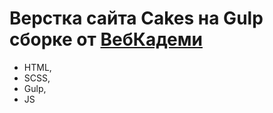 # Верстка сайта Cakes на Gulp сборке от [ВебКадеми](https://webcademy.ru)

- HTML,
- SCSS,
- Gulp,
- JS
